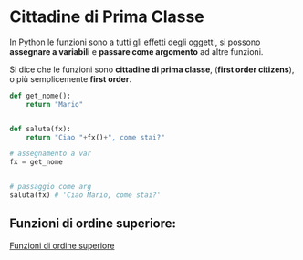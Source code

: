 # Cittadine di Prima Classe

In Python le funzioni sono a tutti gli effetti degli oggetti, si possono **assegnare a variabili** e **passare come argomento** ad altre funzioni.

Si dice che le funzioni sono **cittadine di prima classe**, (**first order citizens**), o più semplicemente **first order**.


```python
def get_nome():
    return "Mario"


def saluta(fx):
    return "Ciao "+fx()+", come stai?"

# assegnamento a var
fx = get_nome


# passaggio come arg
saluta(fx) # 'Ciao Mario, come stai?'

```


## Funzioni di ordine superiore:

[Funzioni di ordine superiore](./1_higher_order.md)





